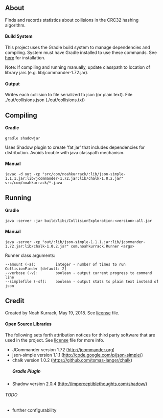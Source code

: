 ## About
Finds and records statistics about collisions in the CRC32 hashing algorithm.

#### Build System
This project uses the Gradle build system to manage dependencies and compiling. System must have Gradle installed to use these commands. See  [here](https://gradle.org/) for installation.

Note: If compiling and running manually, update classpath to location of library jars (e.g. lib/jcommander-1.72.jar).

#### Output
   Writes each collision to file serialized to json (or plain text).
   File: ./out/collisions.json (./out/collisions.txt)

## Compiling
#### Gradle
    gradle shadowjar
Uses Shadow plugin to create 'fat jar' that includes dependencies for distribution. Avoids trouble with java classpath mechanism.

#### Manual
    javac -d out -cp "src/com/noahkurrack/:lib/json-simple-1.1.1.jar:lib/jcommander-1.72.jar:lib/chalk-1.0.2.jar" src/com/noahkurrack/*.java

## Running
#### Gradle
    java -server -jar build/libs/CollisionExploration-<version>-all.jar
#### Manual
    java -server -cp "out/:lib/json-simple-1.1.1.jar:lib/jcommander-1.72.jar:lib/chalk-1.0.2.jar" com.noahkurrack.Runner <args>


Runner class arguments:

    --amount (-a):         integer - number of times to run CollisionFinder [default: 2]
    --verbose (-v):        boolean - output current progress to command line
    --simplefile (-sf):    boolean - output stats to plain text instead of json

## Credit
Created by Noah Kurrack, May 19, 2018. See [license](./license) file.
#### Open Source Libraries
   The following sets forth attribution notices for third party software that are used in the project. See [license](./license) file for more info.
- JCommander version 1.72 (http://jcommander.org)
- json-simple version 1.1.1 (http://code.google.com/p/json-simple/)
- chalk version 1.0.2 (https://github.com/tomas-langer/chalk)
  ##### Gradle Plugin
- Shadow version 2.0.4 (http://imperceptiblethoughts.com/shadow/)

###### TODO

- further configurability